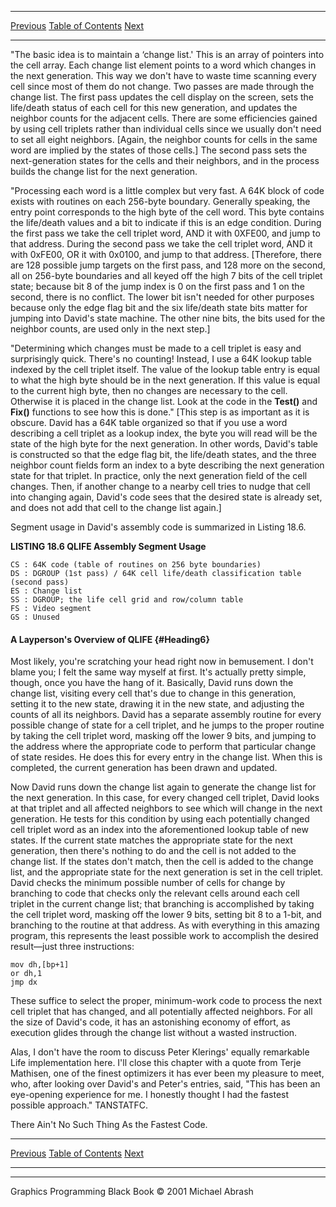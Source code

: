   ------------------------ --------------------------------- --------------------
  [Previous](18-04.html)   [Table of Contents](index.html)   [Next](19-01.html)
  ------------------------ --------------------------------- --------------------

"The basic idea is to maintain a ‘change list.' This is an array of
pointers into the cell array. Each change list element points to a word
which changes in the next generation. This way we don't have to waste
time scanning every cell since most of them do not change. Two passes
are made through the change list. The first pass updates the cell
display on the screen, sets the life/death status of each cell for this
new generation, and updates the neighbor counts for the adjacent cells.
There are some efficiencies gained by using cell triplets rather than
individual cells since we usually don't need to set all eight neighbors.
[Again, the neighbor counts for cells in the same word are implied by
the states of those cells.] The second pass sets the next-generation
states for the cells and their neighbors, and in the process builds the
change list for the next generation.

"Processing each word is a little complex but very fast. A 64K block of
code exists with routines on each 256-byte boundary. Generally speaking,
the entry point corresponds to the high byte of the cell word. This byte
contains the life/death values and a bit to indicate if this is an edge
condition. During the first pass we take the cell triplet word, AND it
with 0XFE00, and jump to that address. During the second pass we take
the cell triplet word, AND it with 0xFE00, OR it with 0x0100, and jump
to that address. [Therefore, there are 128 possible jump targets on the
first pass, and 128 more on the second, all on 256-byte boundaries and
all keyed off the high 7 bits of the cell triplet state; because bit 8
of the jump index is 0 on the first pass and 1 on the second, there is
no conflict. The lower bit isn't needed for other purposes because only
the edge flag bit and the six life/death state bits matter for jumping
into David's state machine. The other nine bits, the bits used for the
neighbor counts, are used only in the next step.]

"Determining which changes must be made to a cell triplet is easy and
surprisingly quick. There's no counting! Instead, I use a 64K lookup
table indexed by the cell triplet itself. The value of the lookup table
entry is equal to what the high byte should be in the next generation.
If this value is equal to the current high byte, then no changes are
necessary to the cell. Otherwise it is placed in the change list. Look
at the code in the **Test()** and **Fix()** functions to see how this is
done." [This step is as important as it is obscure. David has a 64K
table organized so that if you use a word describing a cell triplet as a
lookup index, the byte you will read will be the state of the high byte
for the next generation. In other words, David's table is constructed so
that the edge flag bit, the life/death states, and the three neighbor
count fields form an index to a byte describing the next generation
state for that triplet. In practice, only the next generation field of
the cell changes. Then, if another change to a nearby cell tries to
nudge that cell into changing again, David's code sees that the desired
state is already set, and does not add that cell to the change list
again.]

Segment usage in David's assembly code is summarized in Listing 18.6.

**LISTING 18.6 QLIFE Assembly Segment Usage**

    CS : 64K code (table of routines on 256 byte boundaries)
    DS : DGROUP (1st pass) / 64K cell life/death classification table (second pass)
    ES : Change list
    SS : DGROUP; the life cell grid and row/column table
    FS : Video segment
    GS : Unused

#### A Layperson's Overview of QLIFE {#Heading6}

Most likely, you're scratching your head right now in bemusement. I
don't blame you; I felt the same way myself at first. It's actually
pretty simple, though, once you have the hang of it. Basically, David
runs down the change list, visiting every cell that's due to change in
this generation, setting it to the new state, drawing it in the new
state, and adjusting the counts of all its neighbors. David has a
separate assembly routine for every possible change of state for a cell
triplet, and he jumps to the proper routine by taking the cell triplet
word, masking off the lower 9 bits, and jumping to the address where the
appropriate code to perform that particular change of state resides. He
does this for every entry in the change list. When this is completed,
the current generation has been drawn and updated.

Now David runs down the change list again to generate the change list
for the next generation. In this case, for every changed cell triplet,
David looks at that triplet and all affected neighbors to see which will
change in the next generation. He tests for this condition by using each
potentially changed cell triplet word as an index into the
aforementioned lookup table of new states. If the current state matches
the appropriate state for the next generation, then there's nothing to
do and the cell is not added to the change list. If the states don't
match, then the cell is added to the change list, and the appropriate
state for the next generation is set in the cell triplet. David checks
the minimum possible number of cells for change by branching to code
that checks only the relevant cells around each cell triplet in the
current change list; that branching is accomplished by taking the cell
triplet word, masking off the lower 9 bits, setting bit 8 to a 1-bit,
and branching to the routine at that address. As with everything in this
amazing program, this represents the least possible work to accomplish
the desired result—just three instructions:

    mov dh,[bp+1]
    or dh,1
    jmp dx

These suffice to select the proper, minimum-work code to process the
next cell triplet that has changed, and all potentially affected
neighbors. For all the size of David's code, it has an astonishing
economy of effort, as execution glides through the change list without a
wasted instruction.

Alas, I don't have the room to discuss Peter Klerings' equally
remarkable Life implementation here. I'll close this chapter with a
quote from Terje Mathisen, one of the finest optimizers it has ever been
my pleasure to meet, who, after looking over David's and Peter's
entries, said, "This has been an eye-opening experience for me. I
honestly thought I had the fastest possible approach." TANSTATFC.

There Ain't No Such Thing As the Fastest Code.

  ------------------------ --------------------------------- --------------------
  [Previous](18-04.html)   [Table of Contents](index.html)   [Next](19-01.html)
  ------------------------ --------------------------------- --------------------

* * * * *

Graphics Programming Black Book © 2001 Michael Abrash
